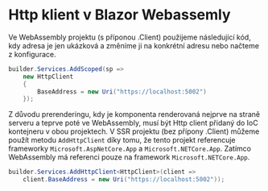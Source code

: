# Http klient v Blazor Webassemly

Ve WebAssembly projektu (s příponou .Client) použijeme následující kód, kdy adresa je jen ukázková a změníme ji na konkrétní adresu nebo načteme z konfigurace.

```csharp
builder.Services.AddScoped(sp =>
    new HttpClient
    {
        BaseAddress = new Uri("https://localhost:5002")
    });
```

Z důvodu prerenderingu, kdy je komponenta renderovaná nejprve na straně serveru a teprve poté ve WebAssembly, musí být Http client přidaný do IoC kontejneru v obou projektech. V SSR projektu (bez přípony .Client) můžeme použít metodu ```AddHttpClient``` díky tomu, že tento projekt referencuje frameworky ```Microsoft.AspNetCore.App``` a ```Microsoft.NETCore.App```. Zatímco WebAssembly má referenci pouze na framework ```Microsoft.NETCore.App```. 

```csharp
builder.Services.AddHttpClient<HttpClient>(client => 
    client.BaseAddress = new Uri("https://localhost:5002"));
```